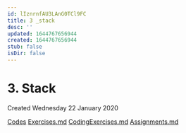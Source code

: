 ```yaml
---
id: lIznrnfAU3LAnG0TCl9FC
title: 3 _stack
desc: ''
updated: 1644767656944
created: 1644767656944
stub: false
isDir: false
---
```

# 3. Stack
Created Wednesday 22 January 2020

[Codes](./3._Stack/Codes)
[Exercises.](./3._Stack/Quizzes&Exercises/Exercises.md)[md](./3._Stack/Quizzes&Exercises/Exercises.md)
[CodingExercises.md](./3._Stack/Quizzes&Exercises/CodingExercises.md)
[Assignments.md](./3._Stack/zAssignments/Assignments.md)

